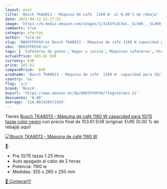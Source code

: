 ```yaml
---
layout: post
title: 'Bosch TKA8013 - Máquina de café  1160 W  al 0.00 % de rebaja'
date: 2021-04-12 21:17:52
image: 'https://m.media-amazon.com/images/I/41KSYLQCVwL._SL500_._SL400_.jpg'
comments: true
category: ofertas
author: 'tole.es'
slug: 'B003YFHYX4-es Bosch TKA8013 - Máquina de café 1160 W capacidad para...'
sku: 'B003YFHYX4-es'
tags: [ 'Cafeteras de goteo','Hogar y cocina','Máquinas cafeteras','Utensilios para café y té','bosch','café', ]
actualPrice: 103.61 EUR
currency: EUR
price: 103.61
comparePrice:  EUR
prodname: 'Bosch TKA8013 - Máquina de café  1160 W  capacidad para 10/15 tazas  color negro'
country: 'es'
flag: '🇪🇸'
brand: 'Bosch'
buyurl: 'https://www.amazon.es/dp/B003YFHYX4/?tag=tolees-21'
descuento: '0.00'
average: '110.801428571429'
---
```


Tienes [Bosch TKA8013 - Máquina de café  1160 W  capacidad para 10/15 tazas  color negro](https://www.amazon.es/dp/B003YFHYX4/?tag=tolees-21) con precio final de  103.61 EUR (original:  EUR) (0.00 %  de rebaja) aqui!

[![Bosch TKA8013 - Máquina de café  1160 W ](https://m.media-amazon.com/images/I/41KSYLQCVwL._SL500_._SL400_.jpg)](https://www.amazon.es/dp/B003YFHYX4/?tag=tolees-21)

🔎:

- Pra 10/15 tazas 1.25 litros
- Auto apagado al cabo de 2 horas
- Potencia: 1160 w
- Medidas: 355 x 260 x 250 mm

[🛒 Comprar!!!](https://www.amazon.es/dp/B003YFHYX4/?tag=tolees-21)
